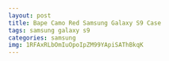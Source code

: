 ```yaml
---
layout: post
title: Bape Camo Red Samsung Galaxy S9 Case
tags: samsung galaxy s9
categories: samsung
img: 1RFAxRLbOmIuOpoIpZM99YApiSAThBkqK
---
```

